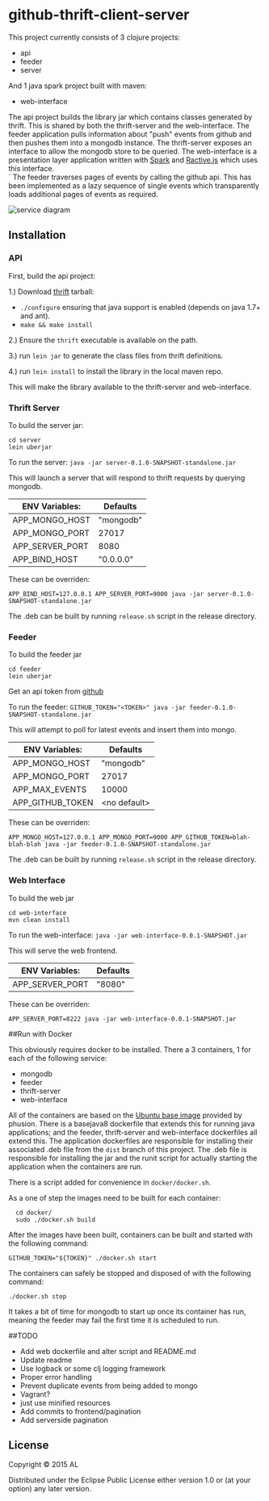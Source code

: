 # github-thrift-client-server

This project currently consists of 3 clojure projects:
 - api     
 - feeder
 - server

And 1 java spark project built with maven:
 - web-interface 



The api project builds the library jar which contains classes generated by thrift. This is shared by both the thrift-server and the web-interface. The feeder application pulls information about "push" events from github and then pushes them into a mongodb instance. The thrift-server exposes an interface to allow the mongodb store to be queried. The web-interface is a presentation layer application written with [Spark](http://sparkjava.com) and [Ractive.js](http://www.ractivejs.org/) which uses this interface.  
`
The feeder traverses pages of events by calling the github api. This has been implemented as a lazy sequence of single events which transparently loads additional pages of events as required. 

![service diagram](https://docs.google.com/drawings/d/1zKKj4PVYpQ7R5aJqwsWMgEWNtw9_KOGamkyxqrI0q3E/pub?w=480&h=360 "Service diagram")


## Installation

### API

First, build the api project:

1.) Download [thrift](http://thrift.apache.org/) tarball:
   * `./configure` ensuring that java support is enabled (depends on java 1.7+ and ant).
   * `make && make install`

2.) Ensure the `thrift` executable is available on the path.

3.) run `lein jar` to generate the class files from thrift definitions.

4.) run `lein install` to install the library in the local maven repo.

This will make the library available to the thrift-server and web-interface.

### Thrift Server

To build the server jar:

```
cd server
lein uberjar
```

To run the server: `java -jar server-0.1.0-SNAPSHOT-standalone.jar`

This will launch a server that will respond to thrift requests by querying mongodb.

|ENV Variables:    | Defaults  |
|------------------|-----------| 
| APP_MONGO_HOST   | "mongodb" |
| APP_MONGO_PORT   | 27017     |
| APP_SERVER_PORT  | 8080      |
| APP_BIND_HOST    | "0.0.0.0" |

These can be overriden:

`APP_BIND_HOST=127.0.0.1 APP_SERVER_PORT=9000 java -jar server-0.1.0-SNAPSHOT-standalone.jar`

The .deb can be built by running `release.sh` script in the release directory.

### Feeder

To build the feeder jar 

```
cd feeder
lein uberjar
```

Get an api token from [github](https://github.com/blog/1509-personal-api-tokens)

To run the feeder: `GITHUB_TOKEN="<TOKEN>" java -jar feeder-0.1.0-SNAPSHOT-standalone.jar`

This will attempt to poll for latest events and insert them into mongo.

|ENV Variables:    | Defaults           |
|------------------|--------------------| 
| APP_MONGO_HOST   | "mongodb"          |
| APP_MONGO_PORT   | 27017              |
| APP_MAX_EVENTS   | 10000              |
| APP_GITHUB_TOKEN | &lt;no default&gt; |

These can be overriden:

`APP_MONGO_HOST=127.0.0.1 APP_MONGO_PORT=9000 APP_GITHUB_TOKEN=blah-blah-blah java -jar feeder-0.1.0-SNAPSHOT-standalone.jar`

The .deb can be built by running `release.sh` script in the release directory.

### Web Interface

To build the web jar

```
cd web-interface
mvn clean install
```
To run the web-interface: `java -jar web-interface-0.0.1-SNAPSHOT.jar`

This will serve the web frontend.

|ENV Variables:    | Defaults           |
|------------------|--------------------|
| APP_SERVER_PORT   | "8080"            |

These can be overriden:

`APP_SERVER_PORT=8222 java -jar web-interface-0.0.1-SNAPSHOT.jar`

##Run with Docker

This obviously requires docker to be installed. There a 3 containers, 1 for each of the following service:
 * mongodb
 * feeder
 * thrift-server 
 * web-interface

All of the containers are based on the [Ubuntu base image](http://phusion.github.io/baseimage-docker/) provided by phusion.
There is a basejava8 dockerfile that extends this for running java applications; and the feeder, thrift-server and web-interface dockerfiles all extend this. 
The application dockerfiles are responsible for installing their associated .deb file from the `dist` branch of this project. The .deb file is responsible for installing the jar and the runit script for actually starting the application when the containers are run.

There is a script added for convenience in `docker/docker.sh`.

As a one of step the images need to be built for each container:
```
  cd docker/
  sudo ./docker.sh build
```

After the images have been built, containers can be built and started with the following command:
```  
GITHUB_TOKEN="${TOKEN}" ./docker.sh start
```

The containers can safely be stopped and disposed of with the following command:
```
./docker.sh stop
```

It takes a bit of time for mongodb to start up once its container has run, meaning the feeder may fail the first time it is scheduled to run.

##TODO
* Add web dockerfile and alter script and README.md
* Update readme
* Use logback or some clj logging framework 
* Proper error handling
* Prevent duplicate events from being added to mongo
* Vagrant?
* just use minified resources
* Add commits to frontend/pagination
* Add serverside pagination

## License

Copyright © 2015 AL

Distributed under the Eclipse Public License either version 1.0 or (at
your option) any later version.
